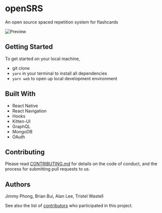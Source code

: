 # openSRS

An open source spaced repetition system for flashcards

![Preview](https://i.ibb.co/nbtGJHf/openSRS.png)

## Getting Started

To get started on your local machine, 
* git clone
* `yarn` in your terminal to install all dependencies
* `yarn web` to open up local development environment

## Built With

* React Native
* React Navigation
* Hooks
* Kitten-UI
* GraphQL
* MongoDB
* OAuth

## Contributing

Please read [CONTRIBUTING.md](https://www.contributor-covenant.org/version/1/4/code-of-conduct/) for details on the code of conduct, and the process for submitting pull requests to us.

## Authors

Jimmy Phong, Brian Bui, Alan Lee, Tristel Wastell

See also the list of [contributors](https://github.com/your/project/contributors) who participated in this project.

